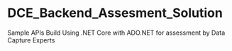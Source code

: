 # DCE_Backend_Assesment_Solution
Sample APIs Build  Using .NET Core with ADO.NET for assessment by Data Capture Experts

